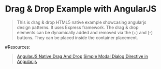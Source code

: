 Drag & Drop Example with AngularJS
==================================

>This is drag & drop HTML5 native example showcasing angularjs design patterns. It uses Express framework.
The drag & drop elements can be dynamically added and removed via the (+) and (-) buttons. They can be placed
inside the container placement. 


#Resources:
>
> <a href="http://jasonturim.wordpress.com/2013/09/01/angularjs-drag-and-drop/">AngularJS Native Drag And Drop</a></li>
> <a href="http://adamalbrecht.com/2013/12/12/creating-a-simple-modal-dialog-directive-in-angular-js/">Simple Modal Dialog Directive in Angular.js</a></li>
